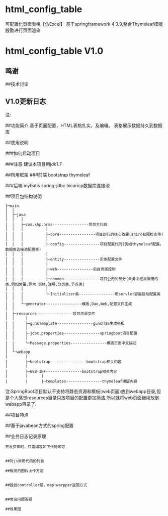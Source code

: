 # html_config_table
可配置化页面表格【仿Excel】
基于springframework 4.3.9,整合Thymeleaf模版殷勤进行页面渲染
# html_config_table V1.0


## 鸣谢

##技术讨论

## V1.0更新日志

注:

##功能简介
  基于页面配置，HTML表格扎实，及编辑。  表格展示数据持久到数据库

##使用说明


###如何启动项目
  

###注意
建议本项目用jdk1.7

##所用框架
###前端
bootstrap
thymeleaf



###后端
mybatis
spring-jdbc
hicaricp数据库连接池


##项目包结构说明
```
├─main
│  │  
│  ├─java
│  │   │
│  │   ├─com.xhp.hrms----------------项目主代码
│  │   │          │
│  │   │          ├─core----------------项目运行的核心依靠(shiro权限检查等)
│  │   │          │
│  │   │          ├─config----------------项目配置代码(例如thymeleaf配置，数据库连接池配置等)
│  │   │          │
│  │   │          ├─entity----------------实体配置文件
│  │   │          │
│  │   │          ├─web----------------前台页面控制
│  │   │          │
│  │   │          ├─common----------------项目公用的部分(业务中经常调用的类,例如常量,异常,实体,注解,分页类,节点类)
│  │   │          │
│  │   │          └─Initializer类----------------用servlet容器启动配置类
│  │   │
│  │   └─generator----------------模版,Dao,Web,配置文件生成
│  │
│  ├─resources----------------项目资源文件
│  │     │
│  │     ├─gunsTemplate----------------guns代码生成模板
│  │     │ 
│  │     ├─jdbc.properties----------------springboot项目配置
│  │     │ 
│  │     └─Message.properties----------------模版页面中文描述
│  │
│  └─webapp
|        |
|        ├─bootstrap----------------bootstrap相关内容
|        |
|        ├─WEB-INF----------------bootstrap相关内容
|        |      |
|        |      |─templates----------------thymeleaf模版内容
```
注:SpringBoot项目默认不支持将静态资源和模板(web页面)放到webapp目录,但是个人感觉resources目录只放项目的配置更加简洁,所以就将web页面继续放到webapp目录了.

##项目特点

##基于javabean方式的spring配置


##业务日志记录原理

```
开发页面时，只需编写如下代码即可


##对js常用代码的封装

##极简的图片上传方法


##独创controller层，map+warpper返回方式


##常见问题答疑

##效果图



